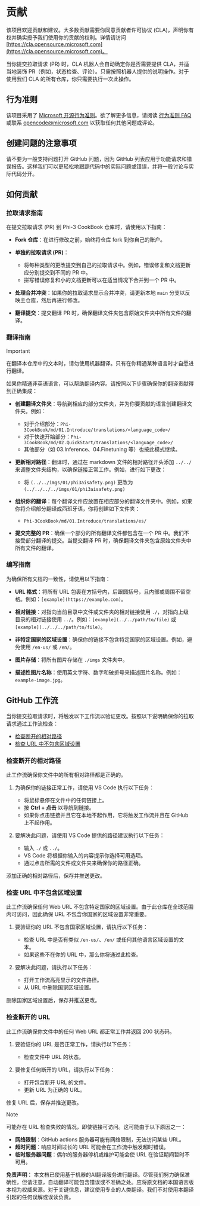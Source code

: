 # 贡献

该项目欢迎贡献和建议。大多数贡献需要你同意贡献者许可协议 (CLA)，声明你有权并确实授予我们使用你的贡献的权利。详情请访问 [https://cla.opensource.microsoft.com](https://cla.opensource.microsoft.com)。

当你提交拉取请求 (PR) 时，CLA 机器人会自动确定你是否需要提供 CLA，并适当地装饰 PR（例如，状态检查、评论）。只需按照机器人提供的说明操作。对于使用我们 CLA 的所有仓库，你只需要执行一次此操作。

## 行为准则

该项目采用了 [Microsoft 开源行为准则](https://opensource.microsoft.com/codeofconduct/)。欲了解更多信息，请阅读 [行为准则 FAQ](https://opensource.microsoft.com/codeofconduct/faq/) 或联系 [opencode@microsoft.com](mailto:opencode@microsoft.com) 以获取任何其他问题或评论。

## 创建问题的注意事项

请不要为一般支持问题打开 GitHub 问题，因为 GitHub 列表应用于功能请求和错误报告。这样我们可以更轻松地跟踪代码中的实际问题或错误，并将一般讨论与实际代码分开。

## 如何贡献

### 拉取请求指南

在提交拉取请求 (PR) 到 Phi-3 CookBook 仓库时，请使用以下指南：

- **Fork 仓库**：在进行修改之前，始终将仓库 fork 到你自己的账户。

- **单独的拉取请求 (PR)**：
  - 将每种类型的更改提交到自己的拉取请求中。例如，错误修复和文档更新应分别提交到不同的 PR 中。
  - 拼写错误修复和小的文档更新可以在适当情况下合并到一个 PR 中。

- **处理合并冲突**：如果你的拉取请求显示合并冲突，请更新本地 `main` 分支以反映主仓库，然后再进行修改。

- **翻译提交**：提交翻译 PR 时，确保翻译文件夹包含原始文件夹中所有文件的翻译。

### 翻译指南

> [!IMPORTANT]
>
> 在翻译本仓库中的文本时，请勿使用机器翻译。只有在你精通某种语言时才自愿进行翻译。

如果你精通非英语语言，可以帮助翻译内容。请按照以下步骤确保你的翻译贡献得到正确集成：

- **创建翻译文件夹**：导航到相应的部分文件夹，并为你要贡献的语言创建翻译文件夹。例如：
  - 对于介绍部分：`Phi-3CookBook/md/01.Introduce/translations/<language_code>/`
  - 对于快速开始部分：`Phi-3CookBook/md/02.QuickStart/translations/<language_code>/`
  - 其他部分（如 03.Inference、04.Finetuning 等）也按此模式继续。

- **更新相对路径**：翻译时，通过在 markdown 文件的相对路径开头添加 `../../` 来调整文件夹结构，以确保链接正常工作。例如，进行如下更改：
  - 将 `(../../imgs/01/phi3aisafety.png)` 更改为 `(../../../../imgs/01/phi3aisafety.png)`

- **组织你的翻译**：每个翻译文件应放置在相应部分的翻译文件夹中。例如，如果你将介绍部分翻译成西班牙语，你将创建如下文件夹：
  - `Phi-3CookBook/md/01.Introduce/translations/es/`

- **提交完整的 PR**：确保一个部分的所有翻译文件都包含在一个 PR 中。我们不接受部分翻译的提交。当提交翻译 PR 时，确保翻译文件夹包含原始文件夹中所有文件的翻译。

### 编写指南

为确保所有文档的一致性，请使用以下指南：

- **URL 格式**：将所有 URL 包裹在方括号内，后跟圆括号，且内部或周围不留空格。例如：`[example](https://example.com)`。

- **相对链接**：对指向当前目录中文件或文件夹的相对链接使用 `./`，对指向上级目录的相对链接使用 `../`。例如：`[example](../../path/to/file)` 或 `[example](../../../path/to/file)`。

- **非特定国家的区域设置**：确保你的链接不包含特定国家的区域设置。例如，避免使用 `/en-us/` 或 `/en/`。

- **图片存储**：将所有图片存储在 `./imgs` 文件夹中。

- **描述性图片名称**：使用英文字符、数字和破折号来描述图片名称。例如：`example-image.jpg`。

## GitHub 工作流

当你提交拉取请求时，将触发以下工作流以验证更改。按照以下说明确保你的拉取请求通过工作流检查：

- [检查断开的相对路径](../..)
- [检查 URL 中不包含区域设置](../..)

### 检查断开的相对路径

此工作流确保你文件中的所有相对路径都是正确的。

1. 为确保你的链接正常工作，请使用 VS Code 执行以下任务：
    - 将鼠标悬停在文件中的任何链接上。
    - 按 **Ctrl + 点击** 以导航到链接。
    - 如果你点击链接并且它在本地不起作用，它将触发工作流并且在 GitHub 上不起作用。

1. 要解决此问题，请使用 VS Code 提供的路径建议执行以下任务：
    - 输入 `./` 或 `../`。
    - VS Code 将根据你输入的内容提示你选择可用选项。
    - 通过点击所需的文件或文件夹来确保你的路径正确。

添加正确的相对路径后，保存并推送更改。

### 检查 URL 中不包含区域设置

此工作流确保任何 Web URL 不包含特定国家的区域设置。由于此仓库在全球范围内可访问，因此确保 URL 不包含你国家的区域设置非常重要。

1. 要验证你的 URL 不包含国家区域设置，请执行以下任务：

    - 检查 URL 中是否有类似 `/en-us/`、`/en/` 或任何其他语言区域设置的文本。
    - 如果这些不在你的 URL 中，那么你将通过此检查。

1. 要解决此问题，请执行以下任务：
    - 打开工作流高亮显示的文件路径。
    - 从 URL 中删除国家区域设置。

删除国家区域设置后，保存并推送更改。

### 检查断开的 URL

此工作流确保你文件中的任何 Web URL 都正常工作并返回 200 状态码。

1. 要验证你的 URL 是否正常工作，请执行以下任务：
    - 检查文件中 URL 的状态。

2. 要修复任何断开的 URL，请执行以下任务：
    - 打开包含断开 URL 的文件。
    - 更新 URL 为正确的 URL。

修复 URL 后，保存并推送更改。

> [!NOTE]
>
> 可能存在 URL 检查失败的情况，即使链接可访问。这可能由于以下原因之一：
>
> - **网络限制**：GitHub actions 服务器可能有网络限制，无法访问某些 URL。
> - **超时问题**：响应时间过长的 URL 可能会在工作流中触发超时错误。
> - **临时服务器问题**：偶尔的服务器停机或维护可能会使 URL 在验证期间暂时不可用。

**免责声明**：
本文档已使用基于机器的AI翻译服务进行翻译。尽管我们努力确保准确性，但请注意，自动翻译可能包含错误或不准确之处。应将原文档的本国语言版本视为权威来源。对于关键信息，建议使用专业的人类翻译。我们不对使用本翻译引起的任何误解或误读负责。